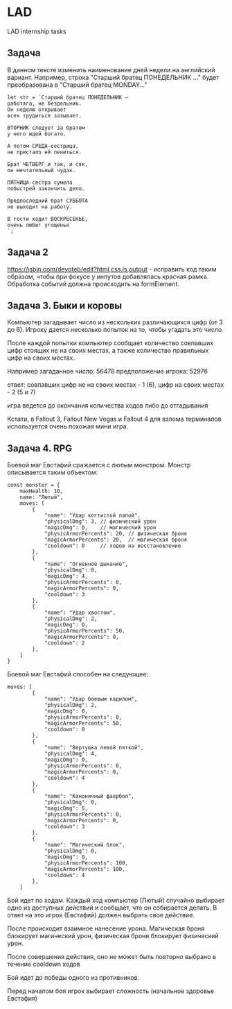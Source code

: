 # LAD
LAD internship tasks
## Задача

В данном тексте изменить наименование дней недели на английский вариант. Например, строка "Старший братец ПОНЕДЕЛЬНИК ..." будет преобразована в "Старший братец MONDAY..."

```
let str = `Старший братец ПОНЕДЕЛЬНИК –
работяга, не бездельник.
Он неделю открывает
всех трудиться зазывает.

ВТОРНИК следует за братом
у него идей богато.

А потом СРЕДА-сестрица,
не пристало ей лениться.

Брат ЧЕТВЕРГ и так, и сяк,
он мечтательный чудак.

ПЯТНИЦА-сестра сумела
побыстрей закончить дело.

Предпоследний брат СУББОТА
не выходит на работу.

В гости ходит ВОСКРЕСЕНЬЕ,
очень любит угощенье
`;
```

## Задача 2

https://jsbin.com/deyoteb/edit?html,css,js,output - исправить код таким образом, чтобы при фокусе у инпутов добавлялась красная рамка. Обработка событий должна происходить на formElement.

## Задача 3. Быки и коровы

Компьютер загадывает число из нескольких различающихся цифр (от 3 до 6). Игроку дается несколько попыток на то, чтобы угадать это число.

После каждой попытки компьютер сообщает количество совпавших цифр стоящих не на своих местах, а также количество правильных цифр на своих местах.

Например загаданное число: 56478 предположение игрока: 52976

ответ: совпавших цифр не на своих местах - 1 (6), цифр на своих местах - 2 (5 и 7)

игра ведется до окончания количества ходов либо до отгадывания

Кстати, в Fallout 3, Fallout New Vegas и Fallout 4 для взлома терминалов используется очень похожая мини игра.

## Задача 4. RPG

Боевой маг Евстафий сражается с лютым монстром. Монстр описывается таким объектом:

```
const monster = {
    maxHealth: 10,
    name: "Лютый",
    moves: [
        {
            "name": "Удар когтистой лапой",
            "physicalDmg": 3, // физический урон
            "magicDmg": 0,    // магический урон
            "physicArmorPercents": 20, // физическая броня
            "magicArmorPercents": 20,  // магическая броня
            "cooldown": 0     // ходов на восстановление
        },
        {
            "name": "Огненное дыхание",
            "physicalDmg": 0,
            "magicDmg": 4,
            "physicArmorPercents": 0,
            "magicArmorPercents": 0,
            "cooldown": 3
        },
        {
            "name": "Удар хвостом",
            "physicalDmg": 2,
            "magicDmg": 0,
            "physicArmorPercents": 50,
            "magicArmorPercents": 0,
            "cooldown": 2
        },
    ]
}
```

Боевой маг Евстафий способен на следующее:

```
moves: [
        {
            "name": "Удар боевым кадилом",
            "physicalDmg": 2,
            "magicDmg": 0,
            "physicArmorPercents": 0,
            "magicArmorPercents": 50,
            "cooldown": 0
        },
        {
            "name": "Вертушка левой пяткой",
            "physicalDmg": 4,
            "magicDmg": 0,
            "physicArmorPercents": 0,
            "magicArmorPercents": 0,
            "cooldown": 4
        },
        {
            "name": "Каноничный фаербол",
            "physicalDmg": 0,
            "magicDmg": 5,
            "physicArmorPercents": 0,
            "magicArmorPercents": 0,
            "cooldown": 3
        },
        {
            "name": "Магический блок",
            "physicalDmg": 0,
            "magicDmg": 0,
            "physicArmorPercents": 100,
            "magicArmorPercents": 100,
            "cooldown": 4
        },
    ]
```

Бой идет по ходам. Каждый ход компьютер (Лютый) случайно выбирает одно из доступных действий и сообщает, что он собирается делать. В ответ на это игрок (Евстафий) должен выбрать свое действие.

После происходит взаимное нанесение урона. Магическая броня блокирует магический урон, физическая броня блокирует физический урон.

После совершения действия, оно не может быть повторно выбрано в течение cooldown ходов

Бой идет до победы одного из противников.

Перед началом боя игрок выбирает сложность (начальное здоровье Евстафия)